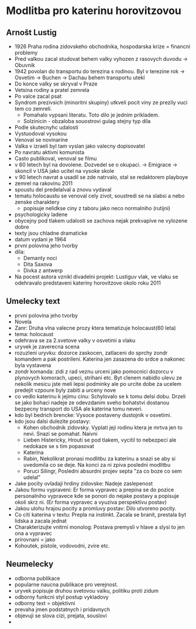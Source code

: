# Modlitba pro katerinu horovitzovou

## Arnošt Lustig

- 1926 Praha rodina zidovskeho obchodnika, hospodarska krize = financni problemy
- Pred valkou zacal studovat behem valky vyhozen z rasovych duvodu -> Obuvnik 
- 1942 povolan do transportu do terezina s rodinou. Byl v terezine rok -> Osvetim -> Buchen -> Dachau behem transportu utekl
- Do konce valky se skryval v Praze
- Vetsina rodiny a pratel zemrela 
- Po valce zacal psat
- Syndrom prezivsich (minoritni skupiny) utkveli pocit viny ze prezily vuci tem co zemreli.
  - Pomahalo vypsani literatu. Toto dilo je jednim prikladem.
  - Solzinicin - obzaloba souostrovi gulag stejny typ dila
- Podle skutecnyhc udalosti
- Vystuodoval vysokou
- Venoval se novinarine
- Valka v izraeli byl tam vyslan jako valecny dopisovatel
- Po navratu aktivni komunista
- Casto publikoval, venoval se filmu
- v 60 letech byl na dovolene. Dozvedel se o okupaci. -> Emigrace -> skoncil v USA jako ucitel na vysoke skole
- v 90 letech navrat a usadil se zde natrvalo, stal se redaktorem playboye
- zemrel na rakovinu 2011
- spoustu del predelalval a znovu vydaval
- tematu holocaustu se venoval cely zivot, soustredi se na slabsi a nebo zenske charaktery
  - popisuje nelidkse ciny z taboru jako neco normalniho (rutijni)
- psychologicky ladene
- obycejny pod tlakem udalosti se zachova nejak prekvapive ne vylozene dobre
- texty jsou chladne dramaticke
- datum vydani je 1964
- prvni polovina jeho tvorby
- dila:
  - Demanty noci
  - Dita Saxova
  - Divka z antwerp
- Na pocest autora vznikl divadelni projekt: Lustiguv vlak, ve vlaku se odehravalo predstaveni kateriny horovitzove okolo roku 2011

## Umelecky text
- prvni polovina jeho tvorby
- Novela
- Zanr: Druha vlna valecne prozy ktera tematizuje holocaust(60 leta)
- tema: holocaust
- odehrava se za 2.svetove valky v osvetimi a vlaku
- uryvek je zaverecna scena
- rozuzleni uryvku: dozorce zaskocen, zatlaceni do sprchy zondr komandem a pak postrileni. Katerina jen zasazena do srdce a nakonec byla vystavena
- zondr komanda: zidi z rad veznu urceni jako pomocnici dozorcu v plynovych komorach, upeci, strihani etc. Byt clenem nabidlo ulevu ze nekolik mesicu jste meli lepsi podminky ale po urcite dobe za ucelem predejit vzpoure byly zabiti a urceny nove
- co vedlo katerinu k jejimu cinu: Schylovalo se k tomu delsi dobu. Drzeli se jako bohaci nadeje ze odevzdanim sveho bohatstvi dostanou bezpecny transport do USA ale katerina tomu neveri.
- kdo byl bedrich brencke: Vysoce postaveny dustojnik v osvetimi. 
- kdo jsou dalsi dulezite postavy:
  - Kohen obchodnik zidovsky. Vyplati jeji rodinu ktera je mrtva jen to nevi. Snazi se pomahat. Naivni
  - Lieben Histericky, Hrouti se pod tlakem, vycitil to nebezpeci ale nedokaze se s tim popasovat
  - Katerina
  - Rabin, Nekolikrat pronasi modlitbu za katerinu a snazi se aby si uvedomila co se deje. Na konci za ni zpiva posledni modlitbu
  - Poruci Silingr, Posledni absurdni projev septa "za co boze co sem udelal"
- Jake pocity ovladaji hrdiny zidovske: Nadeje zaslepenost
- Jakou formu vypraveni: Er forma vypravec a prepina se do pozice personalniho vypravece kde se ponori do nejake postavy a popisuje okoli skrz ni. (Er forma vypravec a vyuziva perspektivu postav)
- Jakou ulohu hrajou pocity a promluvy postav: Dilo utvoreno pocity. 
- Co citi katerina v textu: Prepla na instinkt. Zacala se branit, prestala byt lidska a zacala jednat
- Charakterizujte vnitrni monolog: Postava premysli v hlave a slysi to jen ona a vypravec
- prirovnani = jako
- Kohoutek, pistole, vodovodni, zvire etc.
## Neumelecky
- odborna publikace
- popularne naucna publikace pro verejnost. 
- uryvek popisuje druhou svetovou valku, politiku proti zidum
- odborny funkcni styl postup vykladovy
- odborny text = objektivni
- prevaha jmen podstatnych i pridavnych
- objevuji se slova cizi, prejata, souslovi
- 